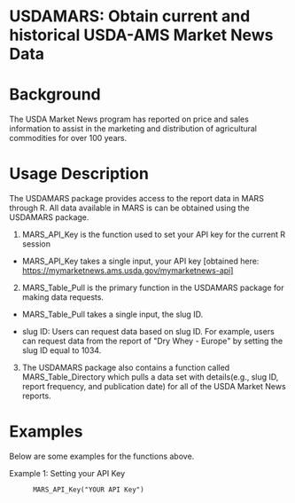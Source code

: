 # USDAMARS: Obtain current and historical USDA-AMS Market News Data
# Background
The USDA Market News program has reported on price and sales information to assist in the marketing and distribution of agricultural commodities for over 100 years.

# Usage Description
The USDAMARS package provides access to the report data in MARS through R. All data available in MARS is can be obtained using the USDAMARS package.

1. MARS_API_Key is the function used to set your API key for the current R session

  - MARS_API_Key takes a single input, your API key [obtained here: https://mymarketnews.ams.usda.gov/mymarketnews-api]

2. MARS_Table_Pull is the primary function in the USDAMARS package for making data requests.

  - MARS_Table_Pull takes a single input, the slug ID.

  - slug ID: Users can request data based on slug ID. For example, users can request data from the report of "Dry Whey - Europe" by setting the slug ID equal to 1034.

3. The USDAMARS package also contains a function called MARS_Table_Directory which pulls a data set with details(e.g., slug ID, report frequency, and publication date) for all of the USDA Market News reports.

# Examples
Below are some examples for the functions above.

Example 1: Setting your API Key
        
          MARS_API_Key("YOUR API Key")
